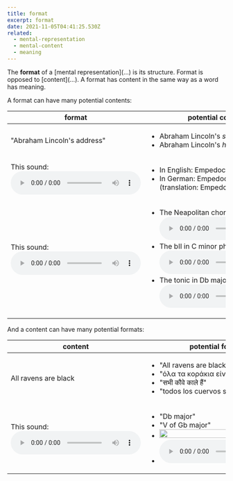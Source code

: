 ```yaml
---
title: format
excerpt: format
date: 2021-11-05T04:41:25.530Z
related:
  - mental-representation
  - mental-content
  - meaning
---
```

The **format** of a \[mental representation](...) is its structure. Format is opposed to \[content](...). A format has content in the same way as a word has meaning.

A format can have many potential contents:

| format                                                                                                | potential contents                                                                                                                                                                                                                                                                                                                                                                                   |
| ----------------------------------------------------------------------------------------------------- | ---------------------------------------------------------------------------------------------------------------------------------------------------------------------------------------------------------------------------------------------------------------------------------------------------------------------------------------------------------------------------------------------------- |
| "Abraham Lincoln's address"                                                                           | <ul> <li>Abraham Lincoln's *speech*.</li> <li>Abraham Lincoln's *home address*.</li> </ul>                                                                                                                                                                                                                                                                                                           |
| This sound: <audio controls> <source src="/uploads/empedocles-leaped.wav" type="audio/wav" /></audio> | <ul> <li>In English: Empedocles *leaped*.</li> <li>In German: Empedocles *liebt*. (translation: Empedocles loves)</li> </ul>                                                                                                                                                                                                                                                                         |
| This sound: <audio controls> <source src="/uploads/db-major.wav" type="audio/wav" /></audio>          | <ul> <li>The Neapolitan chord in C major<audio controls> <source src="/uploads/neapolitan-in-c-major.wav" type="audio/wav" /></audio></li> <li>The bII in C minor phrygian <audio controls> <source src="/uploads/bii-in-c-phrygian.wav" type="audio/wav" /></audio></li> <li>The tonic in Db major<audio controls> <source src="/uploads/db-major-tonic.wav" type="audio/wav" /></audio></li> </ul> |

And a content can have many potential formats:

| content                                                                                      | potential formats                                                                                                                                                                                                           |
| -------------------------------------------------------------------------------------------- | --------------------------------------------------------------------------------------------------------------------------------------------------------------------------------------------------------------------------- |
| All ravens are black                                                                         | <ul> <li>"All ravens are black"</li><li>"όλα τα κοράκια είναι μαύρα"</li> <li>"सभी कौवे काले हैं"</li> <li>"todos los cuervos son negros"</li> </ul>                                                                        |
| This sound: <audio controls> <source src="/uploads/db-major.wav" type="audio/wav" /></audio> | <ul> <li>"Db major"</li> <li>"V of Gb major"</li> <li><img src="/uploads/db-major-pic.png" width="100%" /></li> <li><audio controls> <source src="/uploads/speaking-d-flat-major.mp3" type="audio/mp3" /></audio></li></ul> |